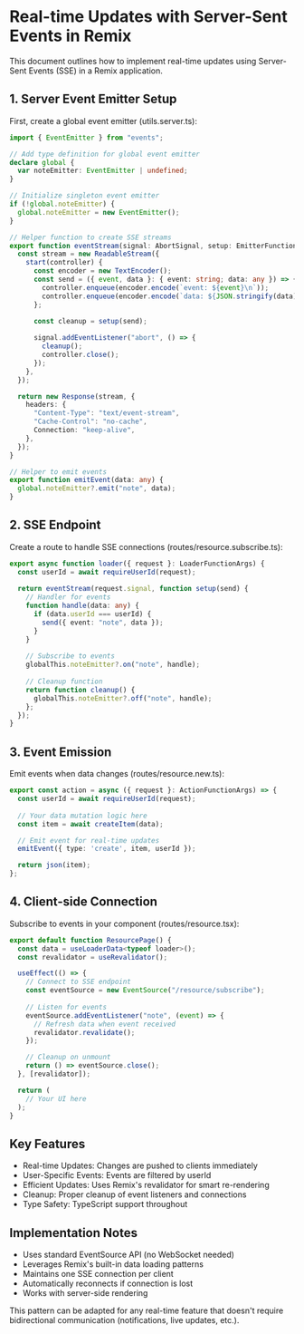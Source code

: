 # Real-time Updates with Server-Sent Events in Remix

This document outlines how to implement real-time updates using Server-Sent Events (SSE) in a Remix application.

## 1. Server Event Emitter Setup

First, create a global event emitter (utils.server.ts):

```ts
import { EventEmitter } from "events";

// Add type definition for global event emitter
declare global {
  var noteEmitter: EventEmitter | undefined;
}

// Initialize singleton event emitter
if (!global.noteEmitter) {
  global.noteEmitter = new EventEmitter();
}

// Helper function to create SSE streams
export function eventStream(signal: AbortSignal, setup: EmitterFunction): Response {
  const stream = new ReadableStream({
    start(controller) {
      const encoder = new TextEncoder();
      const send = ({ event, data }: { event: string; data: any }) => {
        controller.enqueue(encoder.encode(`event: ${event}\n`));
        controller.enqueue(encoder.encode(`data: ${JSON.stringify(data)}\n\n`));
      };

      const cleanup = setup(send);
      
      signal.addEventListener("abort", () => {
        cleanup();
        controller.close();
      });
    },
  });

  return new Response(stream, {
    headers: {
      "Content-Type": "text/event-stream",
      "Cache-Control": "no-cache",
      Connection: "keep-alive",
    },
  });
}

// Helper to emit events
export function emitEvent(data: any) {
  global.noteEmitter?.emit("note", data);
}
```

## 2. SSE Endpoint

Create a route to handle SSE connections (routes/resource.subscribe.ts):

```ts
export async function loader({ request }: LoaderFunctionArgs) {
  const userId = await requireUserId(request);
  
  return eventStream(request.signal, function setup(send) {
    // Handler for events
    function handle(data: any) {
      if (data.userId === userId) {
        send({ event: "note", data });
      }
    }
    
    // Subscribe to events
    globalThis.noteEmitter?.on("note", handle);
    
    // Cleanup function
    return function cleanup() {
      globalThis.noteEmitter?.off("note", handle);
    };
  });
}
```

## 3. Event Emission

Emit events when data changes (routes/resource.new.ts):

```ts
export const action = async ({ request }: ActionFunctionArgs) => {
  const userId = await requireUserId(request);
  
  // Your data mutation logic here
  const item = await createItem(data);

  // Emit event for real-time updates
  emitEvent({ type: 'create', item, userId });

  return json(item);
};
```

## 4. Client-side Connection

Subscribe to events in your component (routes/resource.tsx):

```ts
export default function ResourcePage() {
  const data = useLoaderData<typeof loader>();
  const revalidator = useRevalidator();

  useEffect(() => {
    // Connect to SSE endpoint
    const eventSource = new EventSource("/resource/subscribe");
    
    // Listen for events
    eventSource.addEventListener("note", (event) => {
      // Refresh data when event received
      revalidator.revalidate();
    });

    // Cleanup on unmount
    return () => eventSource.close();
  }, [revalidator]);

  return (
    // Your UI here
  );
}
```

## Key Features

- Real-time Updates: Changes are pushed to clients immediately
- User-Specific Events: Events are filtered by userId
- Efficient Updates: Uses Remix's revalidator for smart re-rendering
- Cleanup: Proper cleanup of event listeners and connections
- Type Safety: TypeScript support throughout

## Implementation Notes

- Uses standard EventSource API (no WebSocket needed)
- Leverages Remix's built-in data loading patterns
- Maintains one SSE connection per client
- Automatically reconnects if connection is lost
- Works with server-side rendering

This pattern can be adapted for any real-time feature that doesn't require bidirectional communication (notifications, live updates, etc.).
